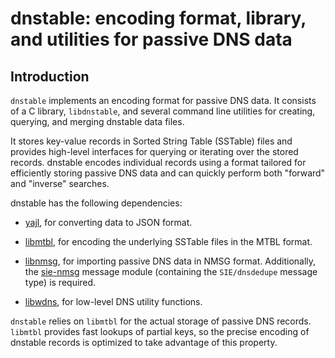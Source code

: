 dnstable: encoding format, library, and utilities for passive DNS data
======================================================================

Introduction
------------

`dnstable` implements an encoding format for passive DNS data. It consists of a
C library, `libdnstable`, and several command line utilities for creating,
querying, and merging dnstable data files.

It stores key-value records in Sorted String Table (SSTable) files and provides
high-level interfaces for querying or iterating over the stored records.
dnstable encodes individual records using a format tailored for efficiently
storing passive DNS data and can quickly perform both "forward" and "inverse"
searches.

dnstable has the following dependencies:

* [yajl](http://lloyd.github.io/yajl/), for converting data to JSON format.

* [libmtbl](https://github.com/farsightsec/mtbl), for encoding the underlying
  SSTable files in the MTBL format.

* [libnmsg](https://github.com/farsightsec/nmsg), for importing passive DNS
  data in NMSG format. Additionally, the
  [sie-nmsg](https://github.com/farsightsec/sie-nmsg) message module
  (containing the `SIE/dnsdedupe` message type) is required.

* [libwdns](https://github.com/farsightsec/wdns), for low-level DNS utility
  functions.

`dnstable` relies on `libmtbl` for the actual storage of passive DNS records.
`libmtbl` provides fast lookups of partial keys, so the precise encoding of
dnstable records is optimized to take advantage of this property.
